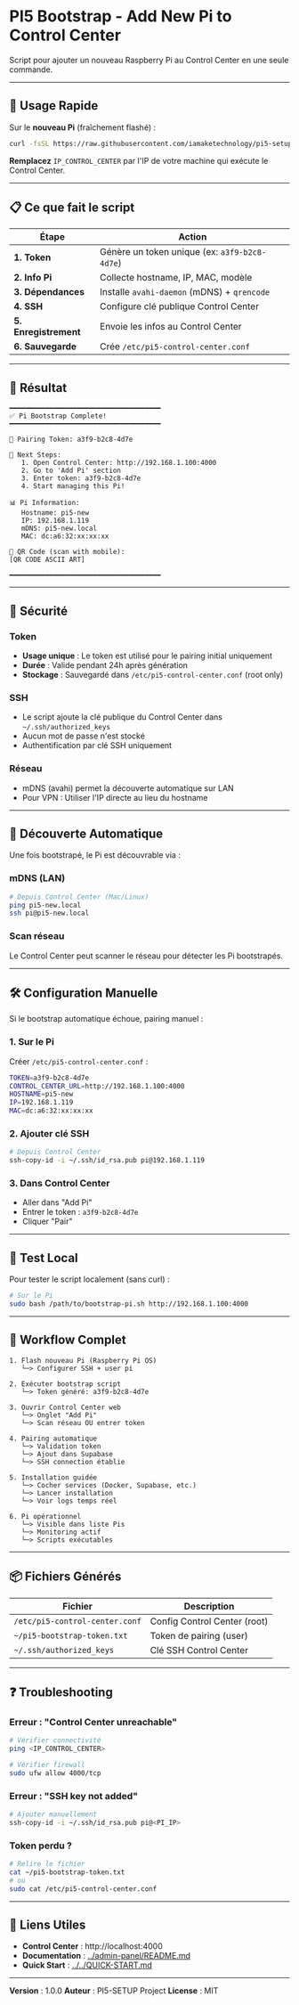 # PI5 Bootstrap - Add New Pi to Control Center

Script pour ajouter un nouveau Raspberry Pi au Control Center en une seule commande.

---

## 🚀 Usage Rapide

Sur le **nouveau Pi** (fraîchement flashé) :

```bash
curl -fsSL https://raw.githubusercontent.com/iamaketechnology/pi5-setup/main/tools/bootstrap/bootstrap-pi.sh | sudo bash -s -- http://IP_CONTROL_CENTER:4000
```

**Remplacez** `IP_CONTROL_CENTER` par l'IP de votre machine qui exécute le Control Center.

---

## 📋 Ce que fait le script

| Étape | Action |
|-------|--------|
| **1. Token** | Génère un token unique (ex: `a3f9-b2c8-4d7e`) |
| **2. Info Pi** | Collecte hostname, IP, MAC, modèle |
| **3. Dépendances** | Installe `avahi-daemon` (mDNS) + `qrencode` |
| **4. SSH** | Configure clé publique Control Center |
| **5. Enregistrement** | Envoie les infos au Control Center |
| **6. Sauvegarde** | Crée `/etc/pi5-control-center.conf` |

---

## 🔑 Résultat

```
━━━━━━━━━━━━━━━━━━━━━━━━━━━━━━━━━━━━━━
✅ Pi Bootstrap Complete!
━━━━━━━━━━━━━━━━━━━━━━━━━━━━━━━━━━━━━━

🔑 Pairing Token: a3f9-b2c8-4d7e

📱 Next Steps:
   1. Open Control Center: http://192.168.1.100:4000
   2. Go to 'Add Pi' section
   3. Enter token: a3f9-b2c8-4d7e
   4. Start managing this Pi!

📊 Pi Information:
   Hostname: pi5-new
   IP: 192.168.1.119
   mDNS: pi5-new.local
   MAC: dc:a6:32:xx:xx:xx

📱 QR Code (scan with mobile):
[QR CODE ASCII ART]

━━━━━━━━━━━━━━━━━━━━━━━━━━━━━━━━━━━━━━
```

---

## 🔐 Sécurité

### Token
- **Usage unique** : Le token est utilisé pour le pairing initial uniquement
- **Durée** : Valide pendant 24h après génération
- **Stockage** : Sauvegardé dans `/etc/pi5-control-center.conf` (root only)

### SSH
- Le script ajoute la clé publique du Control Center dans `~/.ssh/authorized_keys`
- Aucun mot de passe n'est stocké
- Authentification par clé SSH uniquement

### Réseau
- mDNS (avahi) permet la découverte automatique sur LAN
- Pour VPN : Utiliser l'IP directe au lieu du hostname

---

## 📡 Découverte Automatique

Une fois bootstrapé, le Pi est découvrable via :

### mDNS (LAN)
```bash
# Depuis Control Center (Mac/Linux)
ping pi5-new.local
ssh pi@pi5-new.local
```

### Scan réseau
Le Control Center peut scanner le réseau pour détecter les Pi bootstrapés.

---

## 🛠️ Configuration Manuelle

Si le bootstrap automatique échoue, pairing manuel :

### 1. Sur le Pi

Créer `/etc/pi5-control-center.conf` :
```bash
TOKEN=a3f9-b2c8-4d7e
CONTROL_CENTER_URL=http://192.168.1.100:4000
HOSTNAME=pi5-new
IP=192.168.1.119
MAC=dc:a6:32:xx:xx:xx
```

### 2. Ajouter clé SSH

```bash
# Depuis Control Center
ssh-copy-id -i ~/.ssh/id_rsa.pub pi@192.168.1.119
```

### 3. Dans Control Center

- Aller dans "Add Pi"
- Entrer le token : `a3f9-b2c8-4d7e`
- Cliquer "Pair"

---

## 🧪 Test Local

Pour tester le script localement (sans curl) :

```bash
# Sur le Pi
sudo bash /path/to/bootstrap-pi.sh http://192.168.1.100:4000
```

---

## 🔄 Workflow Complet

```
1. Flash nouveau Pi (Raspberry Pi OS)
   └─> Configurer SSH + user pi

2. Exécuter bootstrap script
   └─> Token généré: a3f9-b2c8-4d7e

3. Ouvrir Control Center web
   └─> Onglet "Add Pi"
   └─> Scan réseau OU entrer token

4. Pairing automatique
   └─> Validation token
   └─> Ajout dans Supabase
   └─> SSH connection établie

5. Installation guidée
   └─> Cocher services (Docker, Supabase, etc.)
   └─> Lancer installation
   └─> Voir logs temps réel

6. Pi opérationnel
   └─> Visible dans liste Pis
   └─> Monitoring actif
   └─> Scripts exécutables
```

---

## 📦 Fichiers Générés

| Fichier | Description |
|---------|-------------|
| `/etc/pi5-control-center.conf` | Config Control Center (root) |
| `~/pi5-bootstrap-token.txt` | Token de pairing (user) |
| `~/.ssh/authorized_keys` | Clé SSH Control Center |

---

## ❓ Troubleshooting

### Erreur : "Control Center unreachable"
```bash
# Vérifier connectivité
ping <IP_CONTROL_CENTER>

# Vérifier firewall
sudo ufw allow 4000/tcp
```

### Erreur : "SSH key not added"
```bash
# Ajouter manuellement
ssh-copy-id -i ~/.ssh/id_rsa.pub pi@<PI_IP>
```

### Token perdu ?
```bash
# Relire le fichier
cat ~/pi5-bootstrap-token.txt
# ou
sudo cat /etc/pi5-control-center.conf
```

---

## 🔗 Liens Utiles

- **Control Center** : http://localhost:4000
- **Documentation** : [../admin-panel/README.md](../admin-panel/README.md)
- **Quick Start** : [../../QUICK-START.md](../../QUICK-START.md)

---

**Version** : 1.0.0
**Auteur** : PI5-SETUP Project
**License** : MIT
